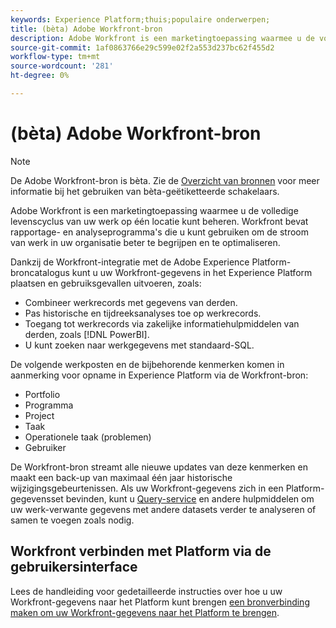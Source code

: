 ```yaml
---
keywords: Experience Platform;thuis;populaire onderwerpen;
title: (bèta) Adobe Workfront-bron
description: Adobe Workfront is een marketingtoepassing waarmee u de volledige levenscyclus van uw werk op één locatie kunt beheren. Workfront bevat rapportage- en analyseprogramma's die u kunt gebruiken om de stroom van werk in uw organisatie beter te begrijpen en te optimaliseren.
source-git-commit: 1af0863766e29c599e02f2a553d237bc62f455d2
workflow-type: tm+mt
source-wordcount: '281'
ht-degree: 0%

---
```


# (bèta) Adobe Workfront-bron

>[!NOTE]
>
>De Adobe Workfront-bron is bèta. Zie de [Overzicht van bronnen](../../home.md#terms-and-conditions) voor meer informatie bij het gebruiken van bèta-geëtiketteerde schakelaars.

Adobe Workfront is een marketingtoepassing waarmee u de volledige levenscyclus van uw werk op één locatie kunt beheren. Workfront bevat rapportage- en analyseprogramma&#39;s die u kunt gebruiken om de stroom van werk in uw organisatie beter te begrijpen en te optimaliseren.

Dankzij de Workfront-integratie met de Adobe Experience Platform-broncatalogus kunt u uw Workfront-gegevens in het Experience Platform plaatsen en gebruiksgevallen uitvoeren, zoals:

* Combineer werkrecords met gegevens van derden.
* Pas historische en tijdreeksanalyses toe op werkrecords.
* Toegang tot werkrecords via zakelijke informatiehulpmiddelen van derden, zoals [!DNL PowerBI].
* U kunt zoeken naar werkgegevens met standaard-SQL.

De volgende werkposten en de bijbehorende kenmerken komen in aanmerking voor opname in Experience Platform via de Workfront-bron:

* Portfolio
* Programma
* Project
* Taak
* Operationele taak (problemen)
* Gebruiker

De Workfront-bron streamt alle nieuwe updates van deze kenmerken en maakt een back-up van maximaal één jaar historische wijzigingsgebeurtenissen. Als uw Workfront-gegevens zich in een Platform-gegevensset bevinden, kunt u [Query-service](../../../query-service/home.md) en andere hulpmiddelen om uw werk-verwante gegevens met andere datasets verder te analyseren of samen te voegen zoals nodig.

## Workfront verbinden met Platform via de gebruikersinterface

Lees de handleiding voor gedetailleerde instructies over hoe u uw Workfront-gegevens naar het Platform kunt brengen [een bronverbinding maken om uw Workfront-gegevens naar het Platform te brengen](../../tutorials/ui/create/adobe-applications/workfront.md).